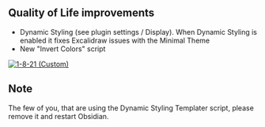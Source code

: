 ## Quality of Life improvements
- Dynamic Styling (see plugin settings / Display). When Dynamic Styling is enabled it fixes Excalidraw issues with the Minimal Theme
- New "Invert Colors" script

[![1-8-21 (Custom)](https://user-images.githubusercontent.com/14358394/227802074-54debc7e-3a82-475e-9c74-ca8ab5427529.png)](https://youtu.be/fypDth_-8q0)

## Note
The few of you, that are using the Dynamic Styling Templater script, please remove it and restart Obsidian.